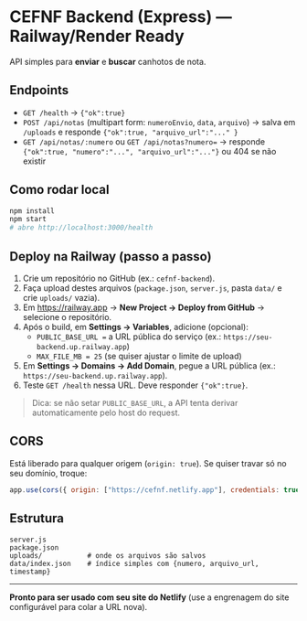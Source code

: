 # CEFNF Backend (Express) — Railway/Render Ready

API simples para **enviar** e **buscar** canhotos de nota.

## Endpoints
- `GET /health` → `{"ok":true}`
- `POST /api/notas` (multipart form: `numeroEnvio`, `data`, `arquivo`) → salva em `/uploads` e responde `{"ok":true, "arquivo_url":"..." }`
- `GET /api/notas/:numero` ou `GET /api/notas?numero=` → responde `{"ok":true, "numero":"...", "arquivo_url":"..."}` ou 404 se não existir

## Como rodar local
```bash
npm install
npm start
# abre http://localhost:3000/health
```

## Deploy na Railway (passo a passo)
1. Crie um repositório no GitHub (ex.: `cefnf-backend`).
2. Faça upload destes arquivos (`package.json`, `server.js`, pasta `data/` e crie `uploads/` vazia).
3. Em https://railway.app → **New Project → Deploy from GitHub** → selecione o repositório.
4. Após o build, em **Settings → Variables**, adicione (opcional):
   - `PUBLIC_BASE_URL =` a URL pública do serviço (ex.: `https://seu-backend.up.railway.app`)
   - `MAX_FILE_MB = 25` (se quiser ajustar o limite de upload)
5. Em **Settings → Domains → Add Domain**, pegue a URL pública (ex.: `https://seu-backend.up.railway.app`).
6. Teste `GET /health` nessa URL. Deve responder `{"ok":true}`.

> Dica: se não setar `PUBLIC_BASE_URL`, a API tenta derivar automaticamente pelo host do request.

## CORS
Está liberado para qualquer origem (`origin: true`). Se quiser travar só no seu domínio, troque:
```js
app.use(cors({ origin: ["https://cefnf.netlify.app"], credentials: true }));
```

## Estrutura
```
server.js
package.json
uploads/           # onde os arquivos são salvos
data/index.json    # índice simples com {numero, arquivo_url, timestamp}
```

---

**Pronto para ser usado com seu site do Netlify** (use a engrenagem do site configurável para colar a URL nova).
